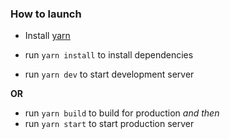 ### How to launch

- Install [yarn](https://classic.yarnpkg.com/en/docs/install/)
- run `yarn install` to install dependencies

- run `yarn dev` to start development server

**OR**

- run `yarn build` to build for production *and then*
- run `yarn start` to start production server
